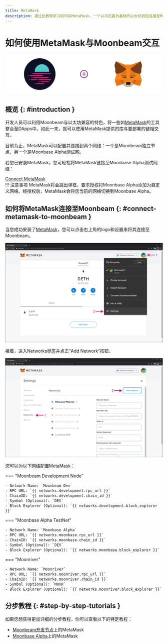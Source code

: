 ```yaml
---
title: MetaMask
description: 通过此教程学习如何将MetaMask，一个以浏览器为基础的以太坊钱包连接至Moonbeam。
---
```


# 如何使用MetaMask与Moonbeam交互

![Intro diagram](/images/integrations/integrations-metamask-banner.png)

## 概览 {: #introduction } 

开发人员可以利用Moonbeam与以太坊兼容的特色，将一些如[MetaMask](https://metamask.io/)的工具整合至DApps中。如此一来，就可以使用MetaMask提供的库与要部署的链相交互。

目前为止，MetaMask可以配置并连接到两个网络：一个是Moonbeam独立节点，另一个是Moonbase Alpha测试网。

若您已安装MetaMask，您可轻松将MetaMask链接至Moonbase Alpha测试网络：

<div class="button-wrapper">
    <a href="#" class="md-button connectMetaMask">Connect MetaMask</a>
</div>
!!! 注意事项
    MetaMask将会跳出弹框，要求授权将Moonbase Alpha添加为自定义网络。经授权后，MetaMask会将您当前的网络切换到Moonbase Alpha。


## 如何将MetaMask连接至Moonbeam {: #connect-metamask-to-moonbeam } 

当您成功安装了[MetaMask](https://metamask.io/)，您可以点击右上角的logo和设置来将其连接至Moonbeam。

![MetaMask3](/images/testnet/testnet-metamask3.png)

接着，进入Networks标签并点击“Add Network“按钮。

![MetaMask4](/images/testnet/testnet-metamask4.png)

您可以为以下网络配置MetaMask：

=== "Moonbeam Development Node"

    - Network Name: `Moonbeam Dev`
    - RPC URL: `{{ networks.development.rpc_url }}`
    - ChainID: `{{ networks.development.chain_id }}`
    - Symbol (Optional): `DEV`
    - Block Explorer (Optional): `{{ networks.development.block_explorer }}`

=== "Moonbase Alpha TestNet"

    - Network Name: `Moonbase Alpha`
    - RPC URL: `{{ networks.moonbase.rpc_url }}`
    - ChainID: `{{ networks.moonbase.chain_id }}`
    - Symbol (Optional): `DEV`
    - Block Explorer (Optional): `{{ networks.moonbase.block_explorer }}`

=== "Moonriver"

    - Network Name: `Moonriver`
    - RPC URL: `{{ networks.moonriver.rpc_url }}`
    - ChainID: `{{ networks.moonriver.chain_id }}`
    - Symbol (Optional): `MOVR`
    - Block Explorer (Optional): `{{ networks.moonriver.block_explorer }}`

## 分步教程 {: #step-by-step-tutorials }

如果您想获得更加详细的分步教程，你可以查看以下的特定教程：

 - [Moonbeam开发节点](/getting-started/local-node/using-metamask/)上的MetaMask
 - [Moonbase Alpha](/getting-started/moonbase/metamask/)上的MetaMask

